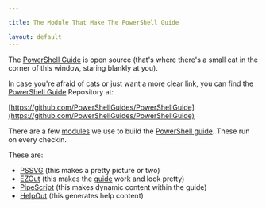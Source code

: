 ```yaml
---

title: The Module That Make The PowerShell Guide

layout: default
---
```


The [PowerShell Guide](/PowerShell/Guide) is open source (that's where there's a small cat in the corner of this window, staring blankly at you).

In case you're afraid of cats or just want a more clear link, you can find the [PowerShell Guide](/PowerShell/Guide) Repository at:

[https://github.com/PowerShellGuides/PowerShellGuide](https://github.com/PowerShellGuides/PowerShellGuide)

There are a few [modules](/PowerShell/Modules) we use to build the [PowerShell guide](/PowerShell/Guide).  These run on every checkin.

These are:

* [PSSVG](https://github.com/StartAutomating/PSSVG) (this makes a pretty picture or two)
* [EZOut](https://github.com/StartAutomating/EZOut) (this makes the [guide](/PowerShell/Guide) work and look pretty)
* [PipeScript](https://github.com/StartAutomating/PipeScript) (this makes dynamic content within the guide)
* [HelpOut](https://github.com/StartAutomating/HelpOut) (this generates help content)
